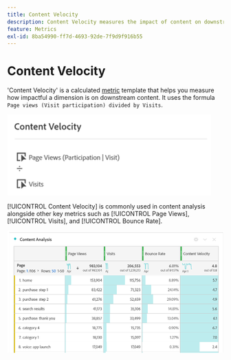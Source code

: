 ```yaml
---
title: Content Velocity
description: Content Velocity measures the impact of content on downstream content.
feature: Metrics
exl-id: 8ba54990-ff7d-4693-92de-7f9d9f916b55
---
```

# Content Velocity

'Content Velocity' is a calculated [metric](overview.md) template that helps you measure how impactful a dimension is on downstream content. It uses the formula `Page views (Visit participation) divided by Visits`.

![](assets/cont-velo-1.png)

[!UICONTROL Content Velocity] is commonly used in content analysis alongside other key metrics such as [!UICONTROL Page Views], [!UICONTROL Visits], and [!UICONTROL Bounce Rate].

![](assets/cont-velo-3.png)

